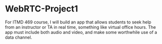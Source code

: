 # WebRTC-Project1
For ITMD 469 course, I will build an app that allows students to seek help from an instructor or TA in real time, something like virtual office hours. The app must include both audio and video, and make some worthwhile use of a data channel. 

